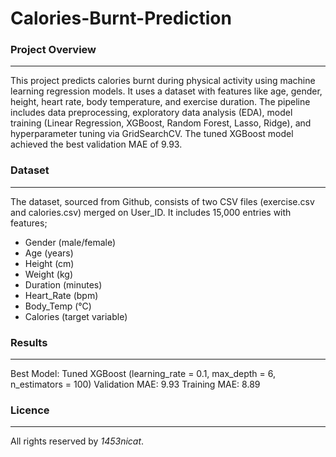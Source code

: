# Calories-Burnt-Prediction

### Project Overview
---
This project predicts calories burnt during physical activity using machine learning regression models. It uses a dataset with features like age, gender, height, heart rate, body temperature, and exercise duration. The pipeline includes data preprocessing, exploratory data analysis (EDA), model training (Linear Regression, XGBoost, Random Forest, Lasso, Ridge), and hyperparameter tuning via GridSearchCV. The tuned XGBoost model achieved the best validation MAE of 9.93.

### Dataset
---
The dataset, sourced from Github, consists of two CSV files (exercise.csv and calories.csv) merged on User_ID. It includes 15,000 entries with features;

- Gender (male/female)
- Age (years)
- Height (cm)
- Weight (kg)
- Duration (minutes)
- Heart_Rate (bpm)
- Body_Temp (°C)
- Calories (target variable)

### Results
---
Best Model: Tuned XGBoost (learning_rate = 0.1, max_depth = 6, n_estimators = 100)
Validation MAE: 9.93
Training MAE: 8.89

### Licence
---
All rights reserved by *1453nicat*.
